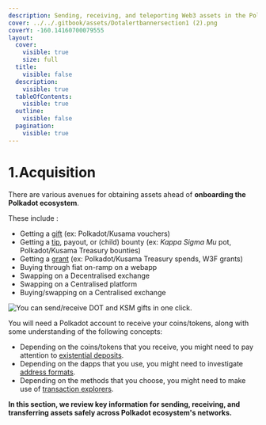 ```yaml
---
description: Sending, receiving, and teleporting Web3 assets in the Polkadot ecosystem.
cover: ../../.gitbook/assets/Dotalertbannersection1 (2).png
coverY: -160.14160700079555
layout:
  cover:
    visible: true
    size: full
  title:
    visible: false
  description:
    visible: true
  tableOfContents:
    visible: true
  outline:
    visible: false
  pagination:
    visible: true
---
```


# 1.Acquisition

There are various avenues for obtaining assets ahead of **onboarding the Polkadot ecosystem**.

These include :

* Getting a [gift](https://gifts.polkadot.network/#/generate) (ex: Polkadot/Kusama vouchers)
* Getting a [tip](https://polkadot.com/treasury/), payout, or (child) bounty (ex: _Kappa Sigma Mu_ pot, Polkadot/Kusama Treasury bounties)
* Getting a [grant](https://web3.foundation/grants/) (ex: Polkadot/Kusama Treasury spends, W3F grants)
* Buying through fiat on-ramp on a webapp
* Swapping on a Decentralised exchange
* Swapping on a Centralised platform
* Buying/swapping on a Centralised exchange

![You can send/receive DOT and KSM gifts in one click.](../../.gitbook/assets/A_Gift.JPG)

You will need a Polkadot account to receive your coins/tokens, along with some understanding of the following concepts:

* Depending on the coins/tokens that you receive, you might need to pay attention to [existential deposits](existential-deposits.md).
* Depending on the dapps that you use, you might need to investigate [address formats](address-formats.md).
* Depending on the methods that you choose, you might need to make use of [transaction explorers](transaction-explorers.md).



**In this section, we review key information for sending, receiving, and transferring assets safely across Polkadot ecosystem's networks.**
